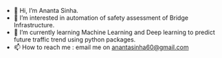 - 👋 Hi, I’m Ananta Sinha.
- 👀 I’m interested in automation of safety assessment of Bridge Infrastructure.
- 🌱 I’m currently learning Machine Learning and Deep learning to predict future traffic trend using python packages.
- 📫 How to reach me : email me on anantasinha60@gmail.com

<!---
ananta-mimo/ananta-mimo is a ✨ special ✨ repository because its `README.md` (this file) appears on your GitHub profile.
You can click the Preview link to take a look at your changes.
--->
